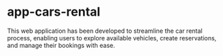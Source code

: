 # app-cars-rental
This web application has been developed to streamline the car rental process, enabling users to explore available vehicles, create reservations, and manage their bookings with ease.
